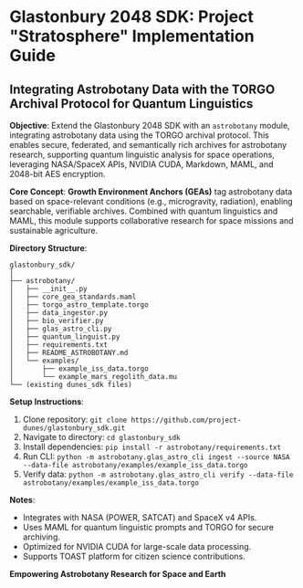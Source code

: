 # Glastonbury 2048 SDK: Project "Stratosphere" Implementation Guide
## Integrating Astrobotany Data with the TORGO Archival Protocol for Quantum Linguistics

**Objective**: Extend the Glastonbury 2048 SDK with an `astrobotany` module, integrating astrobotany data using the TORGO archival protocol. This enables secure, federated, and semantically rich archives for astrobotany research, supporting quantum linguistic analysis for space operations, leveraging NASA/SpaceX APIs, NVIDIA CUDA, Markdown, MAML, and 2048-bit AES encryption.

**Core Concept**: **Growth Environment Anchors (GEAs)** tag astrobotany data based on space-relevant conditions (e.g., microgravity, radiation), enabling searchable, verifiable archives. Combined with quantum linguistics and MAML, this module supports collaborative research for space missions and sustainable agriculture.

**Directory Structure**:
```
glastonbury_sdk/
│
├── astrobotany/
│   ├── __init__.py
│   ├── core_gea_standards.maml
│   ├── torgo_astro_template.torgo
│   ├── data_ingestor.py
│   ├── bio_verifier.py
│   ├── glas_astro_cli.py
│   ├── quantum_linguist.py
│   ├── requirements.txt
│   ├── README_ASTROBOTANY.md
│   └── examples/
│       ├── example_iss_data.torgo
│       └── example_mars_regolith_data.mu
└── (existing dunes_sdk files)
```

**Setup Instructions**:
1. Clone repository: `git clone https://github.com/project-dunes/glastonbury_sdk.git`
2. Navigate to directory: `cd glastonbury_sdk`
3. Install dependencies: `pip install -r astrobotany/requirements.txt`
4. Run CLI: `python -m astrobotany.glas_astro_cli ingest --source NASA --data-file astrobotany/examples/example_iss_data.torgo`
5. Verify data: `python -m astrobotany.glas_astro_cli verify --data-file astrobotany/examples/example_iss_data.torgo`

**Notes**:
- Integrates with NASA (POWER, SATCAT) and SpaceX v4 APIs.
- Uses MAML for quantum linguistic prompts and TORGO for secure archiving.
- Optimized for NVIDIA CUDA for large-scale data processing.
- Supports TOAST platform for citizen science contributions.

**Empowering Astrobotany Research for Space and Earth**